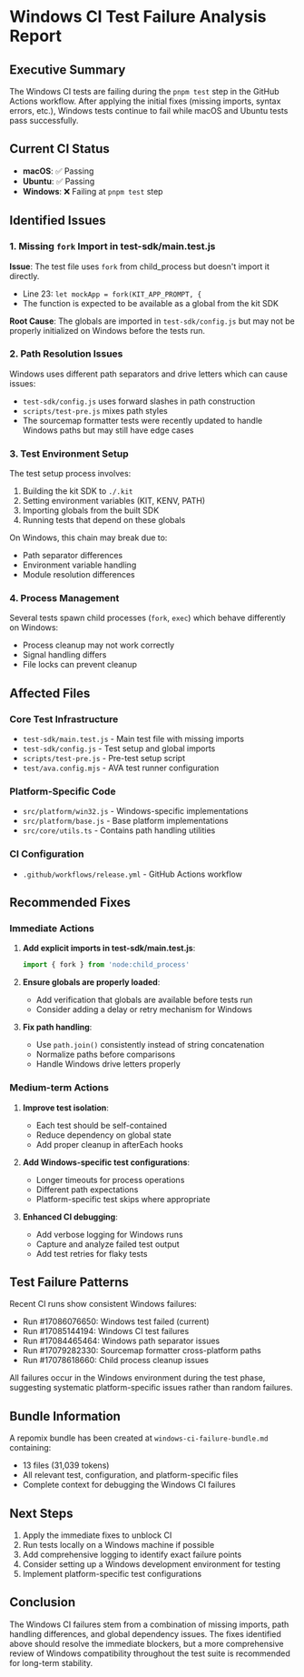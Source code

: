 # Windows CI Test Failure Analysis Report

## Executive Summary
The Windows CI tests are failing during the `pnpm test` step in the GitHub Actions workflow. After applying the initial fixes (missing imports, syntax errors, etc.), Windows tests continue to fail while macOS and Ubuntu tests pass successfully.

## Current CI Status
- **macOS**: ✅ Passing
- **Ubuntu**: ✅ Passing  
- **Windows**: ❌ Failing at `pnpm test` step

## Identified Issues

### 1. Missing `fork` Import in test-sdk/main.test.js
**Issue**: The test file uses `fork` from child_process but doesn't import it directly.
- Line 23: `let mockApp = fork(KIT_APP_PROMPT, {`
- The function is expected to be available as a global from the kit SDK

**Root Cause**: The globals are imported in `test-sdk/config.js` but may not be properly initialized on Windows before the tests run.

### 2. Path Resolution Issues
Windows uses different path separators and drive letters which can cause issues:
- `test-sdk/config.js` uses forward slashes in path construction
- `scripts/test-pre.js` mixes path styles
- The sourcemap formatter tests were recently updated to handle Windows paths but may still have edge cases

### 3. Test Environment Setup
The test setup process involves:
1. Building the kit SDK to `./.kit`
2. Setting environment variables (KIT, KENV, PATH)
3. Importing globals from the built SDK
4. Running tests that depend on these globals

On Windows, this chain may break due to:
- Path separator differences
- Environment variable handling
- Module resolution differences

### 4. Process Management
Several tests spawn child processes (`fork`, `exec`) which behave differently on Windows:
- Process cleanup may not work correctly
- Signal handling differs
- File locks can prevent cleanup

## Affected Files

### Core Test Infrastructure
- `test-sdk/main.test.js` - Main test file with missing imports
- `test-sdk/config.js` - Test setup and global imports
- `scripts/test-pre.js` - Pre-test setup script
- `test/ava.config.mjs` - AVA test runner configuration

### Platform-Specific Code
- `src/platform/win32.js` - Windows-specific implementations
- `src/platform/base.js` - Base platform implementations
- `src/core/utils.ts` - Contains path handling utilities

### CI Configuration
- `.github/workflows/release.yml` - GitHub Actions workflow

## Recommended Fixes

### Immediate Actions
1. **Add explicit imports in test-sdk/main.test.js**:
   ```javascript
   import { fork } from 'node:child_process'
   ```

2. **Ensure globals are properly loaded**:
   - Add verification that globals are available before tests run
   - Consider adding a delay or retry mechanism for Windows

3. **Fix path handling**:
   - Use `path.join()` consistently instead of string concatenation
   - Normalize paths before comparisons
   - Handle Windows drive letters properly

### Medium-term Actions
1. **Improve test isolation**:
   - Each test should be self-contained
   - Reduce dependency on global state
   - Add proper cleanup in afterEach hooks

2. **Add Windows-specific test configurations**:
   - Longer timeouts for process operations
   - Different path expectations
   - Platform-specific test skips where appropriate

3. **Enhanced CI debugging**:
   - Add verbose logging for Windows runs
   - Capture and analyze failed test output
   - Add test retries for flaky tests

## Test Failure Patterns
Recent CI runs show consistent Windows failures:
- Run #17086076650: Windows test failed (current)
- Run #17085144194: Windows CI test failures
- Run #17084465464: Windows path separator issues
- Run #17079282330: Sourcemap formatter cross-platform paths
- Run #17078618660: Child process cleanup issues

All failures occur in the Windows environment during the test phase, suggesting systematic platform-specific issues rather than random failures.

## Bundle Information
A repomix bundle has been created at `windows-ci-failure-bundle.md` containing:
- 13 files (31,039 tokens)
- All relevant test, configuration, and platform-specific files
- Complete context for debugging the Windows CI failures

## Next Steps
1. Apply the immediate fixes to unblock CI
2. Run tests locally on a Windows machine if possible
3. Add comprehensive logging to identify exact failure points
4. Consider setting up a Windows development environment for testing
5. Implement platform-specific test configurations

## Conclusion
The Windows CI failures stem from a combination of missing imports, path handling differences, and global dependency issues. The fixes identified above should resolve the immediate blockers, but a more comprehensive review of Windows compatibility throughout the test suite is recommended for long-term stability.